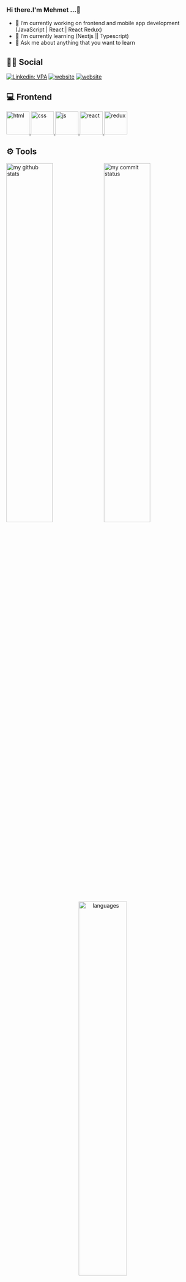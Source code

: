 ### Hi there.I'm Mehmet ...👋

- 🔭 I’m currently working on frontend and mobile app development (JavaScript | React | React Redux)
- 🌱 I’m currently learning (Nextjs || Typescript)
- 💬 Ask me about anything that you want to learn 

## 👨👩 Social

[![Linkedin: VPA](https://img.shields.io/badge/linkedin-%230077B5.svg?&style=for-the-badge&logo=linkedin&logoColor=white)](https://www.linkedin.com/in/mehmetcelmeli/)
[![website](https://img.shields.io/badge/stackoverflow-c8d6e5.svg?&style=for-the-badge&logo=stackoverflow&logoColor=orange)](https://stackoverflow.com/users/20701807/mehmet-%c3%a7elmeli)
[![website](https://img.shields.io/badge/gmail-f1f2f6.svg?&style=for-the-badge&logo=gmail&logoColor=red)](mailto:firtinacelmeli@gmail.com)




## 💻 Frontend

<a href="#" target="_blank"> <img src="https://www.shareicon.net/data/128x128/2015/10/04/111732_html5-icon_512x512.png" alt="html" height="60"/> </a>
<a href="#" target="_blank"> <img src="https://cdn2.iconfinder.com/data/icons/social-icon-3/512/social_style_3_css3-512.png" alt="css" height="60"/> </a>
<a href="#" target="_blank"> <img src="https://cdn.icon-icons.com/icons2/2108/PNG/512/javascript_icon_130900.png" alt="js" height="60"/> </a>
<a href="#" target="_blank"> <img src="https://cdn.icon-icons.com/icons2/2415/PNG/512/react_original_wordmark_logo_icon_146375.png" alt="react" width="60"/> </a>
<a href="#" target="_blank"> <img src="https://upload.wikimedia.org/wikipedia/commons/4/49/Redux.png" alt="redux" height="60"/> </a>




## ⚙ Tools

</p>
<p align="left">
<img src="https://github-readme-stats.vercel.app/api?username=mehmetcelmeli&theme=chartreuse-dark" alt="my github stats" width="49%"/>&nbsp;
<img src="https://github-readme-streak-stats.herokuapp.com/?user=mehmetcelmeli&theme=chartreuse-dark" alt="my commit status" width="49%" /> </p>
<p align="center"> 
<img src="https://github-readme-stats.vercel.app/api/top-langs/?username=mehmetcelmeli&theme=chartreuse-dark&layout=compact" alt="languages" width="50%" > </p>
